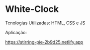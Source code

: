 # White-Clock
Tcnologias Utilizadas: HTML, CSS e JS 

Aplicação: 

https://stirring-pie-2b9d25.netlify.app
